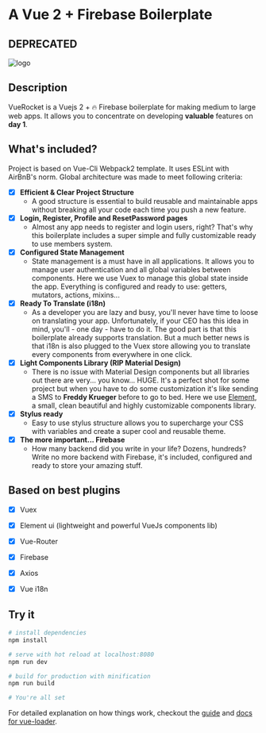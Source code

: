 # A Vue 2 + Firebase Boilerplate

## DEPRECATED

![logo](./doc/rocket-start.jpg)

## Description

VueRocket is a Vuejs 2 + 🔥 Firebase boilerplate for making medium to large web apps.
It allows you to concentrate on developing __valuable__ features on __day 1__.


## What's included?

Project is based on Vue-Cli Webpack2 template. It uses ESLint with AirBnB's norm. Global architecture was made to meet following criteria:

- [x] __Efficient & Clear Project Structure__
  - A good structure is essential to build reusable and maintainable apps without breaking all your code each time you push a new feature.
- [x] __Login, Register, Profile and ResetPassword pages__
  - Almost any app needs to register and login users, right? That's why this boilerplate includes a super simple and fully customizable ready to use members system.
- [x] __Configured State Management__
  - State management is a must have in all applications. It allows you to manage user authentication and all global variables between components. Here we use Vuex to manage this global state inside the app. Everything is configured and ready to use: getters, mutators, actions, mixins...
- [x] __Ready To Translate (i18n)__
  - As a developer you are lazy and busy, you'll never have time to loose on translating your app. Unfortunately, if your CEO has this idea in mind, you'll - one day - have to do it. The good part is that this boilerplate already supports translation. But a much better news is that i18n is also plugged to the Vuex store allowing you to translate every components from everywhere in one click.
- [x] __Light Components Library (RIP Material Design)__
  - There is no issue with Material Design components but all libraries out there are very... you know... HUGE. It's a perfect shot for some project but when you have to do some customization it's like sending a SMS to __Freddy Krueger__ before to go to bed. Here we use [Element](http://element.eleme.io/#/en-US), a small, clean beautiful and highly customizable components library.
- [x] __Stylus ready__
  - Easy to use stylus structure allows you to supercharge your CSS with variables and create a super cool and reusable theme.
- [x] __The more important... Firebase__
  - How many backend did you write in your life? Dozens, hundreds? Write no more backend with Firebase, it's included, configured and ready to store your amazing stuff.


## Based on best plugins

- [x] Vuex
- [x] Element ui (lightweight and powerful VueJs components lib)
- [x] Vue-Router
- [x] Firebase
- [x] Axios
- [x] Vue i18n


## Try it

``` bash
# install dependencies
npm install

# serve with hot reload at localhost:8080
npm run dev

# build for production with minification
npm run build

# You're all set
```

For detailed explanation on how things work, checkout the [guide](http://vuejs-templates.github.io/webpack/) and [docs for vue-loader](http://vuejs.github.io/vue-loader).
